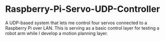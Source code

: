 # Raspberry-Pi-Servo-UDP-Controller
A UDP-based system that lets me control four servos connected to a Raspberry Pi over LAN. This is serving as a basic control layer for testing a robot arm while I develop a motion planning layer. 
